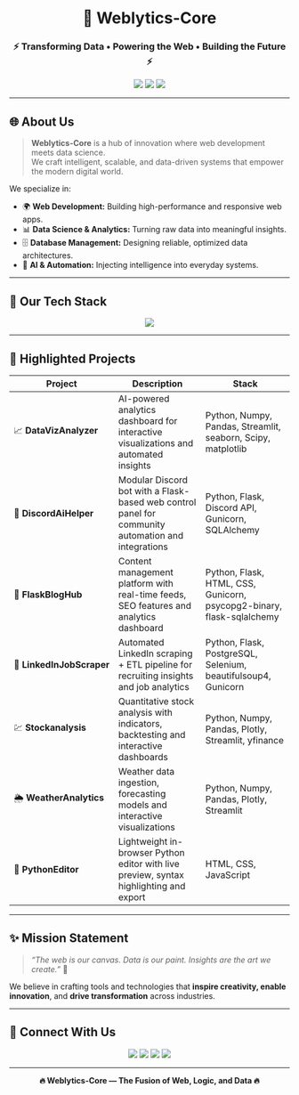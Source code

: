 <h1 align="center">🚀 Weblytics-Core</h1>
<h3 align="center">⚡ Transforming Data • Powering the Web • Building the Future ⚡</h3>

<p align="center">
  <a href="https://github.com/Weblytics-Core"><img src="https://komarev.com/ghpvc/?username=Weblytics-Core&color=blueviolet&style=for-the-badge&label=Profile+Views" /></a>
  <a href="#"><img src="https://img.shields.io/badge/Open%20Source%20❤-YES!-brightgreen?style=for-the-badge" /></a>
  <a href="#"><img src="https://img.shields.io/badge/Innovation-🔥-orange?style=for-the-badge" /></a>
</p>

---

## 🌐 About Us  

> **Weblytics-Core** is a hub of innovation where web development meets data science.  
> We craft intelligent, scalable, and data-driven systems that empower the modern digital world.

We specialize in:
- 🌍 **Web Development:** Building high-performance and responsive web apps.  
- 📊 **Data Science & Analytics:** Turning raw data into meaningful insights.  
- 🗄️ **Database Management:** Designing reliable, optimized data architectures.  
- 🧠 **AI & Automation:** Injecting intelligence into everyday systems.  

---

## 🧩 Our Tech Stack  

<p align="center">
  <img src="https://skillicons.dev/icons?i=python,tensorflow,mongodb,mysql,django,fastapi,flask,docker,git,github,html,css,tailwind,js,nodejs&perline=8" />
</p>

---

## 🌟 Highlighted Projects  

| Project | Description | Stack |
|----------|--------------|-------|
| 📈 **DataVizAnalyzer** | AI-powered analytics dashboard for interactive visualizations and automated insights | Python, Numpy, Pandas, Streamlit, seaborn, Scipy, matplotlib |
| 🤖 **DiscordAiHelper** | Modular Discord bot with a Flask-based web control panel for community automation and integrations | Python, Flask, Discord API, Gunicorn, SQLAlchemy |
| 📝 **FlaskBlogHub** | Content management platform with real-time feeds, SEO features and analytics dashboard | Python, Flask, HTML, CSS, Gunicorn, psycopg2-binary, flask-sqlalchemy |
| <span style="white-space:nowrap">🔎&nbsp;**LinkedInJobScraper**</span> | Automated LinkedIn scraping + ETL pipeline for recruiting insights and job analytics | Python, Flask, PostgreSQL, Selenium, beautifulsoup4, Gunicorn |
| 💹 **Stockanalysis** | Quantitative stock analysis with indicators, backtesting and interactive dashboards | Python, Numpy, Pandas, Plotly, Streamlit, yfinance |
| 🌦️ **WeatherAnalytics** | Weather data ingestion, forecasting models and interactive visualizations | Python, Numpy, Pandas, Plotly, Streamlit |
| 🐍 **PythonEditor** | Lightweight in-browser Python editor with live preview, syntax highlighting and export | HTML, CSS, JavaScript |

---

## ✨ Mission Statement  

> _“The web is our canvas. Data is our paint. Insights are the art we create.”_ 🎨  

We believe in crafting tools and technologies that **inspire creativity, enable innovation**, and **drive transformation** across industries.

---

## 💬 Connect With Us  

<p align="center">
  <a href="mailto:weblyticscore@subhadipghosh.co.in"><img src="https://img.shields.io/badge/Email-red?style=for-the-badge&logo=gmail" /></a>
  <a href="https://github.com/Weblytics-Core"><img src="https://img.shields.io/badge/GitHub-black?style=for-the-badge&logo=github" /></a>
  <a href="https://www.linkedin.com/company/Weblytics-Core/"><img src="https://img.shields.io/badge/LinkedIn-blue?style=for-the-badge&logo=linkedin" /></a>
  <a href="https://weblyticscore.subhadipghosh.co.in/"><img src="https://img.shields.io/badge/Website-1abc9c?style=for-the-badge&logo=google-chrome" /></a>
</p>

---

<p align="center">
  <b>🔥 Weblytics-Core — The Fusion of Web, Logic, and Data 🔥</b><br>
</p>
